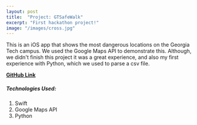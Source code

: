 ```yaml
---
layout: post
title:  "Project: GTSafeWalk"
excerpt: "First hackathon project!"
image: "/images/cross.jpg"
---
```


This is an iOS app that shows the most dangerous locations on the Georgia Tech campus. We used the Google Maps API to demonstrate this. Although, we didn't finish this project it was a great experience, and also my first experience with Python, which we used to parse a csv file.

**[GitHub Link](https://github.com/SrinidhiPalwayi/SafeWalk)**
<h5>Technologies Used: </h5>
<ol>
  <li>Swift</li>
  <li>Google Maps API</li>
  <li>Python</li>
</ol>

